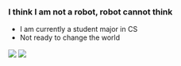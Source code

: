 ### I think I am not a robot, robot cannot think
- I am currently a student major in CS
- Not ready to change the world
<img align="center" src="https://github-readme-stats.vercel.app/api?username=pwqbot&count_private=true&show_icons=true&theme=graywhite" />
<img align="center" src="https://github-readme-stats.vercel.app/api/top-langs/?username=pwqbot&layout=compact&theme=graywhite&hide=html,css" />
